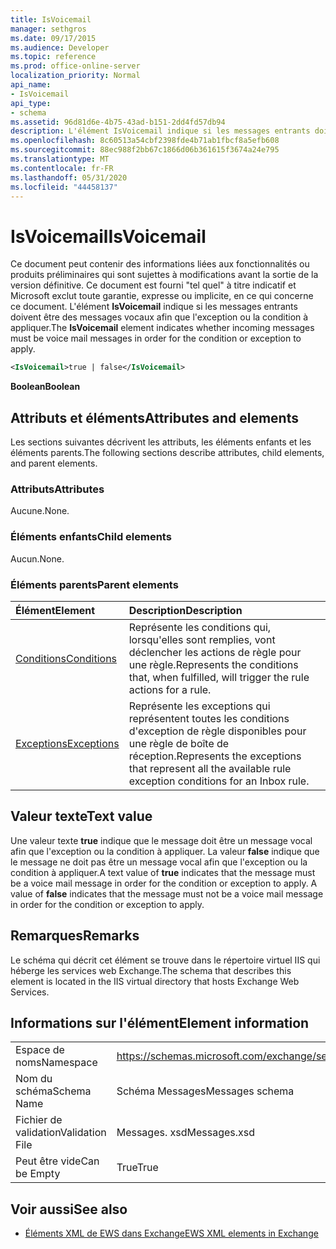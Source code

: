```yaml
---
title: IsVoicemail
manager: sethgros
ms.date: 09/17/2015
ms.audience: Developer
ms.topic: reference
ms.prod: office-online-server
localization_priority: Normal
api_name:
- IsVoicemail
api_type:
- schema
ms.assetid: 96d81d6e-4b75-43ad-b151-2dd4fd57db94
description: L'élément IsVoicemail indique si les messages entrants doivent être des messages vocaux afin que l'exception ou la condition à appliquer.
ms.openlocfilehash: 8c60513a54cbf2398fde4b71ab1fbcf8a5efb608
ms.sourcegitcommit: 88ec988f2bb67c1866d06b361615f3674a24e795
ms.translationtype: MT
ms.contentlocale: fr-FR
ms.lasthandoff: 05/31/2020
ms.locfileid: "44458137"
---
```

# <a name="isvoicemail"></a><span data-ttu-id="15486-103">IsVoicemail</span><span class="sxs-lookup"><span data-stu-id="15486-103">IsVoicemail</span></span>

<span data-ttu-id="15486-104">Ce document peut contenir des informations liées aux fonctionnalités ou produits préliminaires qui sont sujettes à modifications avant la sortie de la version définitive. Ce document est fourni "tel quel" à titre indicatif et Microsoft exclut toute garantie, expresse ou implicite, en ce qui concerne ce document. L'élément **IsVoicemail** indique si les messages entrants doivent être des messages vocaux afin que l'exception ou la condition à appliquer.</span><span class="sxs-lookup"><span data-stu-id="15486-104">The **IsVoicemail** element indicates whether incoming messages must be voice mail messages in order for the condition or exception to apply.</span></span> 
  
```XML
<IsVoicemail>true | false</IsVoicemail>
```

 <span data-ttu-id="15486-105">**Boolean**</span><span class="sxs-lookup"><span data-stu-id="15486-105">**Boolean**</span></span>
## <a name="attributes-and-elements"></a><span data-ttu-id="15486-106">Attributs et éléments</span><span class="sxs-lookup"><span data-stu-id="15486-106">Attributes and elements</span></span>

<span data-ttu-id="15486-107">Les sections suivantes décrivent les attributs, les éléments enfants et les éléments parents.</span><span class="sxs-lookup"><span data-stu-id="15486-107">The following sections describe attributes, child elements, and parent elements.</span></span>
  
### <a name="attributes"></a><span data-ttu-id="15486-108">Attributs</span><span class="sxs-lookup"><span data-stu-id="15486-108">Attributes</span></span>

<span data-ttu-id="15486-109">Aucune.</span><span class="sxs-lookup"><span data-stu-id="15486-109">None.</span></span>
  
### <a name="child-elements"></a><span data-ttu-id="15486-110">Éléments enfants</span><span class="sxs-lookup"><span data-stu-id="15486-110">Child elements</span></span>

<span data-ttu-id="15486-111">Aucun.</span><span class="sxs-lookup"><span data-stu-id="15486-111">None.</span></span>
  
### <a name="parent-elements"></a><span data-ttu-id="15486-112">Éléments parents</span><span class="sxs-lookup"><span data-stu-id="15486-112">Parent elements</span></span>

|<span data-ttu-id="15486-113">**Élément**</span><span class="sxs-lookup"><span data-stu-id="15486-113">**Element**</span></span>|<span data-ttu-id="15486-114">**Description**</span><span class="sxs-lookup"><span data-stu-id="15486-114">**Description**</span></span>|
|:-----|:-----|
|[<span data-ttu-id="15486-115">Conditions</span><span class="sxs-lookup"><span data-stu-id="15486-115">Conditions</span></span>](conditions.md) <br/> |<span data-ttu-id="15486-116">Représente les conditions qui, lorsqu'elles sont remplies, vont déclencher les actions de règle pour une règle.</span><span class="sxs-lookup"><span data-stu-id="15486-116">Represents the conditions that, when fulfilled, will trigger the rule actions for a rule.</span></span>  <br/> |
|[<span data-ttu-id="15486-117">Exceptions</span><span class="sxs-lookup"><span data-stu-id="15486-117">Exceptions</span></span>](exceptions.md) <br/> |<span data-ttu-id="15486-118">Représente les exceptions qui représentent toutes les conditions d'exception de règle disponibles pour une règle de boîte de réception.</span><span class="sxs-lookup"><span data-stu-id="15486-118">Represents the exceptions that represent all the available rule exception conditions for an Inbox rule.</span></span>  <br/> |
   
## <a name="text-value"></a><span data-ttu-id="15486-119">Valeur texte</span><span class="sxs-lookup"><span data-stu-id="15486-119">Text value</span></span>

<span data-ttu-id="15486-p101">Une valeur texte **true** indique que le message doit être un message vocal afin que l'exception ou la condition à appliquer. La valeur **false** indique que le message ne doit pas être un message vocal afin que l'exception ou la condition à appliquer.</span><span class="sxs-lookup"><span data-stu-id="15486-p101">A text value of **true** indicates that the message must be a voice mail message in order for the condition or exception to apply. A value of **false** indicates that the message must not be a voice mail message in order for the condition or exception to apply.</span></span> 
  
## <a name="remarks"></a><span data-ttu-id="15486-122">Remarques</span><span class="sxs-lookup"><span data-stu-id="15486-122">Remarks</span></span>

<span data-ttu-id="15486-123">Le schéma qui décrit cet élément se trouve dans le répertoire virtuel IIS qui héberge les services web Exchange.</span><span class="sxs-lookup"><span data-stu-id="15486-123">The schema that describes this element is located in the IIS virtual directory that hosts Exchange Web Services.</span></span>
  
## <a name="element-information"></a><span data-ttu-id="15486-124">Informations sur l'élément</span><span class="sxs-lookup"><span data-stu-id="15486-124">Element information</span></span>

|||
|:-----|:-----|
|<span data-ttu-id="15486-125">Espace de noms</span><span class="sxs-lookup"><span data-stu-id="15486-125">Namespace</span></span>  <br/> |https://schemas.microsoft.com/exchange/services/2006/messages  <br/> |
|<span data-ttu-id="15486-126">Nom du schéma</span><span class="sxs-lookup"><span data-stu-id="15486-126">Schema Name</span></span>  <br/> |<span data-ttu-id="15486-127">Schéma Messages</span><span class="sxs-lookup"><span data-stu-id="15486-127">Messages schema</span></span>  <br/> |
|<span data-ttu-id="15486-128">Fichier de validation</span><span class="sxs-lookup"><span data-stu-id="15486-128">Validation File</span></span>  <br/> |<span data-ttu-id="15486-129">Messages. xsd</span><span class="sxs-lookup"><span data-stu-id="15486-129">Messages.xsd</span></span>  <br/> |
|<span data-ttu-id="15486-130">Peut être vide</span><span class="sxs-lookup"><span data-stu-id="15486-130">Can be Empty</span></span>  <br/> |<span data-ttu-id="15486-131">True</span><span class="sxs-lookup"><span data-stu-id="15486-131">True</span></span>  <br/> |
   
## <a name="see-also"></a><span data-ttu-id="15486-132">Voir aussi</span><span class="sxs-lookup"><span data-stu-id="15486-132">See also</span></span>



- [<span data-ttu-id="15486-133">Éléments XML de EWS dans Exchange</span><span class="sxs-lookup"><span data-stu-id="15486-133">EWS XML elements in Exchange</span></span>](ews-xml-elements-in-exchange.md)


